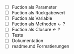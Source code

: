 - [ ] Fuction als Parameter
- [ ] Fuction als Rückgabewert
- [ ] Fuction als Variable
- [ ] Fuction als Methoden <- ?
- [ ] Fuction als Closure <- ?
- [ ] Tests
- [ ] Dokumentation
- [ ] readme.md Formatierungen